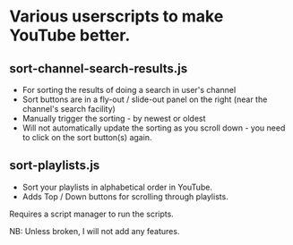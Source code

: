 # Various userscripts to make YouTube better.


## sort-channel-search-results.js
- For sorting the results of doing a search in user's channel
- Sort buttons are in a fly-out / slide-out panel on the right (near the channel's search facility)
- Manually trigger the sorting - by newest or oldest
- Will not automatically update the sorting as you scroll down - you need to click on the sort button(s) again.
 
 
## sort-playlists.js
- Sort your playlists in alphabetical order in YouTube.
- Adds Top / Down buttons for scrolling through playlists.
 
 
Requires a script manager to run the scripts.

NB: Unless broken, I will not add any features.
